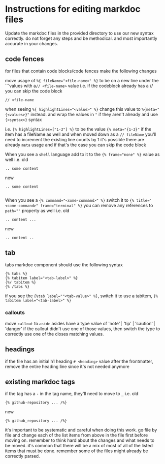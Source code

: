 # Instructions for editing markdoc files

Update the markdoc files in the provided directory to use our new syntax correctly. do not forget any steps and be methodical. and most importantly accurate in your changes.

## code fences

for files that contain code blocks/code fences make the following changes

move usage of `%{ fileName="<file-name>" %}`
to be on a new line under the ```values with a`// <file-name>` value
i.e. if the codeblock already has a // <file-name> you can skip the code block

```<lang>
// <file-name
```

when seeing `%{ highlightLines="<value>" %}` change this value to `%{meta="{<values>}"` instead.
and wrap the values in `"` if they aren't already and use `{<syntax>}` syntax

i.e.
`{% highlightLines=["1-3"] %}`
to be the value `{% meta="{1-3}"` if the item has a fileName as well and when moved down as a `// fileName` you'll need to increment the existing line counts by 1
it's possible there are already `meta` usage and if that's the case you can skip the code block

When you see a `shell` language add to it to the `{% frame="none" %}` value as well
i.e.
old

```shell
.. some content
```

new

```shell {% frame="none" %}
.. some content
```

```

```

When you see a `{% command="<some-command>" %}`
switch it to `{% title="<some-command>" frame="terminal" %}`
you can remove any references to `path=""` property as well
i.e.
old

```{% command="npm install" %}
.. content ...
```

new

```{% title="npm install" frame="terminal"%}
.. content ..
```

## tab

tabs markdoc component should use the following syntax

```
{% tabs %}
{% tabitem label="<tab-label>" %}
{%/ tabitem %}
{% /tabs %}
```

if you see the `{%tab label=""<tab-value>" %}`, switch it to use a tabitem, `{% tabitem label="<tab-label>" %}`

### callouts

move `callout` to `aside`
asides have a type value of 'note' | 'tip' | 'caution' | 'danger'
if the callout didn't use one of those values, then switch the type to correctly use one of the closes matching values.

## headings

if the file has an initial h1 heading `# <heading>` value after the frontmatter, remove the entire heading line since it's not needed anymore

## existing markdoc tags

if the tag has a `-` in the tag name, they'll need to move to `_`
i.e.
old

```mdoc
{% github-repository ... /%}
```

new

```mdoc
{% github_repository ... /%}
```

it's important to be systematic and careful when doing this work. go file by file and change each of the list items from above in the file first before moving on. remember to think hard about the changes and what needs to be moved. it's common that there will be a mix of most of all of the listed items that must be done. remember some of the files might already be correctly parsed.
